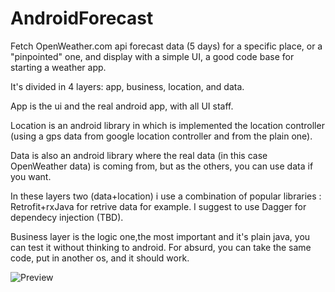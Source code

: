 # AndroidForecast

Fetch OpenWeather.com api forecast data (5 days) for a specific place, 
or a "pinpointed" one, and display with a simple UI, a good code base for starting a weather app.

It's divided in 4 layers: app, business, location, and data.

App is the ui and the real android app, with all UI staff.

Location is an android library in which is implemented the location controller 
(using a gps data from google location controller and from the plain one). 

Data is also an android library where the real data (in this case OpenWeather data) is coming from,
but as the others, you can use data if you want.

In these layers two (data+location) i use a combination of popular libraries : Retrofit+rxJava for 
retrive data for example. I suggest to use Dagger for dependecy injection (TBD).

Business layer is the logic one,the most important and it's plain java, you can test it
without thinking to android. For absurd, you can take the same code, put 
in another os, and it should work.


![Preview](https://s15.postimg.org/5a84jmue3/device_2016_11_03_010901.png)
